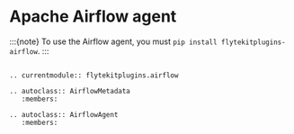 # Apache Airflow agent

:::{note}
To use the Airflow agent, you must `pip install flytekitplugins-airflow`.
:::

```{eval-rst}

.. currentmodule:: flytekitplugins.airflow

.. autoclass:: AirflowMetadata
   :members:

.. autoclass:: AirflowAgent
   :members:
```
